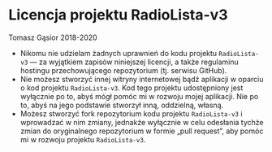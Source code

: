 Licencja projektu RadioLista-v3
===

Tomasz Gąsior 2018-2020

- Nikomu nie udzielam żadnych uprawnień do kodu projektu `RadioLista-v3` — za wyjątkiem zapisów niniejszej licencji, a także regulaminu hostingu przechowującego repozytorium (tj. serwisu GitHub).
- Nie możesz stworzyć innej witryny internetowej bądź aplikacji w oparciu o kod projektu `RadioLista-v3`. Kod tego projektu udostępniony jest wyłącznie po to, abyś mógł pomóc mi w rozwoju mojej aplikacji. Nie po to, abyś na jego podstawie stworzył inną, oddzielną, własną.
- Możesz stworzyć fork repozytorium kodu projektu `RadioLista-v3` i wprowadzać w nim zmiany, jednakże wyłącznie w celu odesłania tychże zmian do oryginalnego repozytorium w formie „pull request”, aby pomóc mi w rozwoju projektu `RadioLista-v3`.

